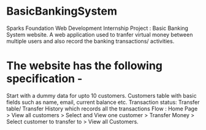 # BasicBankingSystem
Sparks Foundation Web Development Internship Project : Basic Banking System website. A web application used to tranfer virtual money between multiple users and also record the banking transactions/ activities.  
# The website has the following specification -
Start with a dummy data for upto 10 customers. Customers table with basic fields such as name, email, current balance etc. Transaction status: Transfer table/ Transfer History which records all the transactions  Flow : Home Page > View all customers > Select and View one customer > Transfer Money > Select customer to transfer to > View all Customers.
